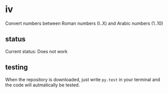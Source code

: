 # iv
Convert numbers between Roman numbers (I..X) and Arabic numbers (1..10)
## status
Current status: Does not work
## testing
When the repository is downloaded, just write `py.test` in your terminal and the code will autmatically be tested.
